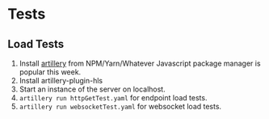 # Tests

## Load Tests

1. Install [artillery](https://artillery.io/) from NPM/Yarn/Whatever Javascript package manager is popular this week.
1. Install artillery-plugin-hls
1. Start an instance of the server on localhost.
1. `artillery run httpGetTest.yaml` for endpoint load tests.
1. `artillery run websocketTest.yaml` for websocket load tests.

